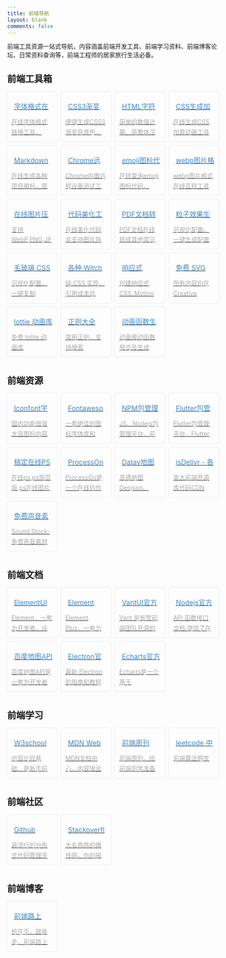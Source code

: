 ```yaml
---
title: 前端导航
layout: blank
comments: false
---
```


<style>
    .nav-list {
        font-size: 0;
        margin-bottom: 20px;
        padding: 0;
    }

    .nav-list li {
        display: inline-block;
        width: 23%;
        margin: 0 2% 2% 0;
    }

    .nav-list a {
        display: block;
        position: relative;
        border: 0;
        overflow: hidden;
        padding: 10px;
        border-radius: 6px;
        transition: all ease .3s;
        box-shadow: 0 0 4px rgba(0, 0, 0, .1);
    }

    .nav-list h3 {
        font-size: 16px;
        font-weight: normal;
        margin: 0;
        height: 3em;
        line-height: 3em;
        overflow: hidden;
        color: #428bca;
    }

    .nav-list .fa {
        color: #999;
        font-weight: normal;
        font-size: 1.2em;
        margin-right: 6px;
    }

    .nav-list .desc {
        display: block;
        line-height: 1.7em;
        height: 3.4em;
        overflow: hidden;
        color: #aaa;
        margin: 0;
        font-size: 14px;
    }

    .nav-list a:hover {
        box-shadow: 0 0 8px rgba(0, 0, 0, .1);
        background: #f7fdff;
    }

    .nav-list a:hover h3 {
        text-decoration: underline;
    }
</style>

前端工具资源一站式导航，内容涵盖前端开发工具、前端学习资料、前端博客论坛、日常资料查询等，前端工程师的居家旅行生活必备。

## 前端工具箱

<ul class="nav-list">
    <li> <a href="https://www.fontsquirrel.com/tools/webfont-generator" target="_blank" rel="nofollow"
            title="字体格式在线转换">
            <h3><i class="fa fa-terminal"></i>字体格式在线转换</h3> <span class="desc">在线字体格式转换工具。</span>
        </a> </li>
    <li> <a href="https://www.colorzilla.com/gradient-editor/" target="_blank" rel="nofollow" title="便CSS3渐变生成工具">
            <h3><i class="fa fa-terminal"></i>CSS3渐变生成工具</h3> <span class="desc">便捷生成CSS3渐变背景色。</span>
        </a> </li>
    <li> <a href="https://www.jb51.net/tools/zhuanhuan.htm" target="_blank" rel="nofollow"
            title="简单的数值计算、简繁体汉字转换、escape编解码、HTML编解码等">
            <h3><i class="fa fa-terminal"></i>HTML字符串处理工具</h3> <span
                class="desc">简单的数值计算、简繁体汉字转换、escape编解码、HTML编解码等</span>
        </a> </li>
    <li> <a href="https://icons8.com/cssload" target="_blank" rel="nofollow" title="在线生成CSS加载动画工具">
            <h3><i class="fa fa-terminal"></i>CSS生成加载动画</h3> <span class="desc">在线生成CSS加载动画工具</span>
        </a> </li>
    <li> <a href="https://shields.io/?qqdrsign=05ebe" target="_blank" rel="nofollow" title="Markdown徽标生成">
            <h3><i class="fa fa-terminal"></i>Markdown徽标生成</h3> <span class="desc">在线生成各种项目徽标，管理开源项目必备</span>
        </a> </li>
    <li> <a href="chrome://inspect/#devices" target="_blank" rel="nofollow" title="Chrome远程设备调试工具">
            <h3><i class="fa fa-terminal"></i>Chrome远程设备调试工具</h3> <span class="desc">Chrome内置远程设备调试工具地址</span>
        </a> </li>
    <li> <a href="https://www.webfx.com/tools/emoji-cheat-sheet/" target="_blank" rel="nofollow"
            title="emoji图标代码速查">
            <h3><i class="fa fa-terminal"></i>emoji图标代码速查</h3> <span class="desc">在线查询emoji图标代码，markdown文档必备</span>
        </a> </li>
    <li> <a href="https://cloudconvert.com/webp-converter" target="_blank" rel="nofollow" title="webp图片格式转换">
            <h3><i class="fa fa-terminal"></i>webp图片格式转换</h3> <span class="desc">webp图片格式在线互转工具</span>
        </a> </li>
    <li> <a href="https://tinypng.com/" target="_blank" rel="nofollow" title="在线图片压缩">
            <h3><i class="fa fa-terminal"></i>在线图片压缩</h3> <span class="desc">支持 WebP,PNG,JPEG</span>
        </a> </li>
    <li> <a href="https://carbon.now.sh/" target="_blank" rel="nofollow" title="代码美化工具">
            <h3><i class="fa fa-terminal"></i>代码美化工具</h3> <span class="desc">在线美化代码并支持图片导出</span>
        </a> </li>
    <li> <a href="https://easypdf.com/cn" target="_blank" rel="nofollow" title="PDF文档转换">
            <h3><i class="fa fa-terminal"></i>PDF文档转换</h3> <span class="desc">PDF文档在线转成其他常见文档格式</span>
        </a> </li>
    <li> <a href="https://vincentgarreau.com/particles.js/" target="_blank" rel="nofollow" title="粒子效果生成器">
            <h3><i class="fa fa-terminal"></i>粒子效果生成器</h3> <span class="desc">可视化配置，一键生成配置文件，配套 sdk</span>
        </a> </li>
    <li> <a href="https://hype4.academy/tools/glassmorphism-generator" target="_blank" rel="nofollow" title="毛玻璃 CSS 生成器">
            <h3><i class="fa fa-terminal"></i>毛玻璃 CSS 生成器</h3> <span class="desc">可视化配置，一键复制</span>
        </a> </li>
    <li> <a href="https://jnkkkk.github.io/MoreToggles.css/" target="_blank" rel="nofollow" title="各种 Witch 开关样式">
            <h3><i class="fa fa-terminal"></i>各种 Witch 开关</h3> <span class="desc">纯 CSS 实现，引用成本低</span>
        </a> </li>
    <li> <a href="https://github.com/jh3y/meanderer" target="_blank" rel="nofollow" title="创建响应式 CSS_Motion 的微型库">
            <h3><i class="fa fa-terminal"></i>响应式 CSS_Motion</h3> <span class="desc">创建响应式 CSS_Motion 的微型库</span>
        </a> </li>
    <li> <a href="https://svgsilh.com/zh/" target="_blank" rel="nofollow" title="免费的 SVG 图像和图标">
            <h3><i class="fa fa-terminal"></i>免费 SVG </h3> <span class="desc">所有内容均在 Creative Commons CC0 下发布</span>
        </a> </li>
    <li> <a href="https://lottiefiles.com/search?q=celebrate&category=animations" target="_blank" rel="nofollow" title="lottie 动画库">
            <h3><i class="fa fa-terminal"></i>lottie 动画库 </h3> <span class="desc">免费 lottie 动画库</span>
        </a> </li>
    <li> <a href="https://any86.github.io/any-rule/" target="_blank" rel="nofollow" title="正则大全">
            <h3><i class="fa fa-terminal"></i>正则大全 </h3> <span class="desc">常用正则，支持搜索</span>
        </a> </li>
    <li> <a href="https://xuanfengge.com/easeing/ceaser/" target="_blank" rel="nofollow" title="动画函数生成">
            <h3><i class="fa fa-terminal"></i>动画函数生成 </h3> <span class="desc">动画缓动函数预览及生成</span>
        </a> </li>
</ul>

## 前端资源

<ul class="nav-list">
    <li> <a href="https://www.iconfont.cn/" target="_blank" rel="nofollow" title="国内功能很强大且图标内容很丰富的矢量图标库">
            <h3><i class="fa fa-bolt"></i>Iconfont字体图标</h3> <span class="desc">国内功能很强大且图标内容很丰富的矢量图标库</span>
        </a> </li>
    <li> <a href="https://fontawesome.dashgame.com/" target="_blank" rel="nofollow" title="一套绝佳的图标字体库和CSS框架。">
            <h3><i class="fa fa-bolt"></i>Fontawesome字体图标</h3> <span class="desc">一套绝佳的图标字体库和CSS框架。</span>
        </a> </li>
    <li> <a href="https://www.npmjs.com/" target="_blank" rel="nofollow" title="JS、Nodejs包管理平台，前端开发必备">
            <h3><i class="fa fa-bolt"></i>NPM包管理平台</h3> <span class="desc">JS、Nodejs包管理平台，前端开发必备</span>
        </a> </li>
    <li> <a href="https://pub.dev/flutter/packages?sort=popularity" target="_blank" rel="nofollow"
            title="Flutter包管理平台，Flutter开发、Dart开发必备">
            <h3><i class="fa fa-bolt"></i>Flutter包管理平台</h3> <span class="desc">Flutter包管理平台，Flutter开发、Dart开发必备</span>
        </a> </li>
    <li> <a href="https://ps.gaoding.com/" target="_blank" rel="nofollow" title="在线ps,ps网页版,ps在线图片处理">
            <h3><i class="fa fa-bolt"></i>稿定在线PS</h3> <span class="desc">在线ps,ps网页版,ps在线图片处理</span>
        </a> </li>
    <li> <a href="https://www.processon.com/" target="_blank" rel="nofollow"
            title="ProcessOn是一个在线协作绘图平台，为用户提供强大、易用的作图工具">
            <h3><i class="fa fa-bolt"></i>ProcessOn绘图工具</h3> <span
                class="desc">ProcessOn是一个在线协作绘图平台，为用户提供强大、易用的作图工具</span>
        </a> </li>
    <li> <a href="http://datav.aliyun.com/tools/atlas/index.html" target="_blank" rel="nofollow"
            title="高德地图Geojson、SVG、JSON数据导出">
            <h3><i class="fa fa-bolt"></i>Datav地图数据导出</h3> <span class="desc">高德地图Geojson、SVG、JSON数据导出</span>
        </a> </li>
    <li> <a href="https://www.jsdelivr.com/" target="_blank" rel="nofollow"
            title="jsDelivr - 各大前端开源库代码CDN">
            <h3><i class="fa fa-bolt"></i>jsDelivr - 各大前端开源库代码CDN</h3> <span class="desc">各大前端开源库代码CDN</span>
        </a> </li>
    <li> <a href="https://www.springin.org/sound-stock/" target="_blank" rel="nofollow"
            title="Sound Stock-免费声音素材">
            <h3><i class="fa fa-bolt"></i>免费声音素材</h3> <span class="desc">Sound Stock-免费声音素材</span>
        </a> </li>
    
</ul>

## 前端文档

<ul class="nav-list">
    <li><a href="https://element.eleme.cn/#/zh-CN/" target="_blank" rel="nofollow"
            title="Element，一套为开发者、设计师和产品经理准备的基于 Vue 2.0 的桌面端组件库">
            <h3><i class="fa fa-language"></i>ElementUI 2.X官方文档</h3><span class="desc">Element，一套为开发者、设计师和产品经理准备的基于 Vue
                2.0 的桌面端组件库</span>
        </a></li>
    <li><a href="https://element-plus.gitee.io/#/zh-CN" target="_blank" rel="nofollow"
            title="Element Plus，一套为开发者、设计师和产品经理准备的基于 Vue 3.0 的桌面端组件库">
            <h3><i class="fa fa-language"></i>Element Plus官方文档</h3><span class="desc">Element Plus，一套为开发者、设计师和产品经理准备的基于
                Vue 3.0 的桌面端组件库</span>
        </a></li>
    <li><a href="https://vant-contrib.gitee.io/vant/#/zh-CN/" target="_blank" rel="nofollow"
            title="Vant 是有赞前端团队开源的移动端组件库，是业界主流的移动端组件库之一。">
            <h3><i class="fa fa-language"></i>VantUI官方文档</h3><span class="desc">Vant
                是有赞前端团队开源的移动端组件库，是业界主流的移动端组件库之一。</span>
        </a></li>
    <li><a href="https://nodejs.org/zh-cn/docs/" target="_blank" rel="nofollow"
            title="API 函数接口文档 提供了在 Node.js 中的函数或者对象的详细信息。">
            <h3><i class="fa fa-language"></i>Nodejs官方文档</h3><span class="desc">API 函数接口文档 提供了在 Node.js
                中的函数或者对象的详细信息。</span>
        </a></li>
    <li><a href="https://lbsyun.baidu.com/" target="_blank" rel="nofollow" title="百度地图API是一套为开发者提供的基于百度地图的应用程序接口。">
            <h3><i class="fa fa-language"></i>百度地图API文档</h3><span class="desc">百度地图API是一套为开发者提供的基于百度地图的应用程序接口</span>
        </a></li>
    <li><a href="https://www.electronjs.org/docs/tutorial" target="_blank" rel="nofollow" title="最新 Electron 的指南和教程">
            <h3><i class="fa fa-language"></i>Electron官方文档</h3><span class="desc">最新 Electron 的指南和教程</span>
        </a></li>
    <li><a href="https://echarts.apache.org/zh/option.html" target="_blank" rel="nofollow"
            title="Echarts是一个基于 JavaScript 的开源可视化图表库">
            <h3><i class="fa fa-language"></i>Echarts官方文档</h3><span class="desc">Echarts是一个基于 JavaScript
                的开源可视化图表库</span>
        </a></li>
</ul>

## 前端学习

<ul class="nav-list">
    <li><a href="https://www.w3school.com.cn/" target="_blank" rel="nofollow" title="内容比较基础，是新手前端必须通读的内容。">
            <h3><i class="fa fa-battery-half"></i>W3school</h3><span class="desc">内容比较基础，是新手前端必须通读的内容。</span>
        </a></li>
    <li><a href="https://developer.mozilla.org/zh-CN/docs/learn" target="_blank" rel="nofollow"
            title="mozilla开发者网络文档中心，内容很全面，必备的技术资料库。">
            <h3><i class="fa fa-battery-half"></i>MDN Web Docs</h3><span class="desc">MDN文档中心，内容很全面，必备的技术资料库。</span>
        </a></li>
    <li><a href="https://frontend-weekly.com/" target="_blank" rel="nofollow" title="前端周刊，给前端同学准备的每周1小时阅读清单">
            <h3><i class="fa fa-battery-half"></i>前端周刊</h3><span class="desc">前端周刊，给前端同学准备的每周1小时阅读清单</span>
        </a></li>
    <li><a href="https://leetcode.cn/problemset/algorithms/" target="_blank" rel="nofollow" title="leetcode 中文版">
            <h3><i class="fa fa-battery-half"></i>leetcode 中文版</h3><span class="desc">前端算法题库</span>
        </a></li>
        
</ul>

## 前端社区

<ul class="nav-list">
    <li><a href="https://github.com/" target="_blank" rel="nofollow" title="最流行的分布式代码管理平台">
            <h3><i class="fa fa-transgender-alt"></i>Github</h3><span class="desc">最流行的分布式代码管理平台</span>
        </a></li>
    <li><a href="https://stackoverflow.com/" target="_blank" rel="nofollow" title="大名鼎鼎的爆栈网，你的报错在这里都能找到解答">
            <h3><i class="fa fa-transgender-alt"></i>Stackoverflow</h3><span class="desc">大名鼎鼎的爆栈网，你的报错在这里都能找到解答</span>
        </a></li>
</ul>

## 前端博客

<ul class="nav-list">
    <li><a href="https://refined-x.com/" target="_blank" rel="nofollow" title="枪在手，跟我走，前端路上不回头">
            <h3><i class="fa fa-header"></i>前端路上</h3><span class="desc">枪在手，跟我走，前端路上不回头</span>
        </a></li>
</ul>
